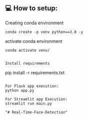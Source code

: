 

## 💻 How to setup:


Creating conda environment
```
conda create -p venv python==3.8 -y
```

activate conda environment
```
conda activate venv/


Install requirements
```
pip install -r requirements.txt
```

For Flask app execution: 
python app.py

For Streamlit app Execution:
streamlit run main.py

"# Real-Time-Face-Detection" 
